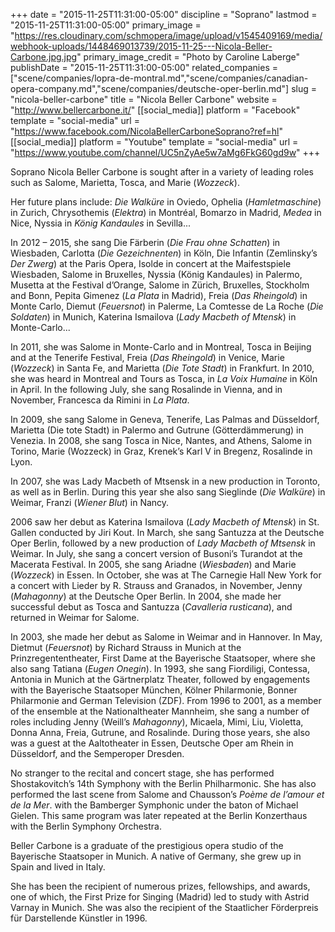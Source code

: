 +++
date = "2015-11-25T11:31:00-05:00"
discipline = "Soprano"
lastmod = "2015-11-25T11:31:00-05:00"
primary_image = "https://res.cloudinary.com/schmopera/image/upload/v1545409169/media/webhook-uploads/1448469013739/2015-11-25---Nicola-Beller-Carbone.jpg.jpg"
primary_image_credit = "Photo by Caroline Laberge"
publishDate = "2015-11-25T11:31:00-05:00"
related_companies = ["scene/companies/lopra-de-montral.md","scene/companies/canadian-opera-company.md","scene/companies/deutsche-oper-berlin.md"]
slug = "nicola-beller-carbone"
title = "Nicola Beller Carbone"
website = "http://www.bellercarbone.it/"
[[social_media]]
platform = "Facebook"
template = "social-media"
url = "https://www.facebook.com/NicolaBellerCarboneSoprano?ref=hl"
[[social_media]]
platform = "Youtube"
template = "social-media"
url = "https://www.youtube.com/channel/UC5nZyAe5w7aMg6FkG60gd9w"
+++

Soprano Nicola Beller Carbone is sought after in a variety of leading roles such as Salome, Marietta, Tosca, and Marie (*Wozzeck*).
 
Her future plans include: *Die Walküre* in Oviedo, Ophelia (*Hamletmaschine*) in Zurich, Chrysothemis (*Elektra*) in Montréal, Bomarzo in Madrid, *Medea* in Nice, Nyssia in *König Kandaules* in Sevilla...
 
In 2012 – 2015, she sang Die Färberin (*Die Frau ohne Schatten*) in Wiesbaden, Carlotta (*Die Gezeichnenten*) in Köln, Die Infantin (Zemlinsky’s *Der Zwerg*) at the Paris Opera, Isolde in concert at the Maifestspiele Wiesbaden, Salome in Bruxelles, Nyssia (König Kandaules) in Palermo, Musetta at the Festival d’Orange, Salome in Zürich, Bruxelles, Stockholm and Bonn, Pepita Gimenez (*La Plata* in Madrid), Freia (*Das Rheingold*) in Monte Carlo, Diemut (*Feuersnot*) in Palerme, La Comtesse de La Roche (*Die Soldaten*) in Munich, Katerina Ismailova (*Lady Macbeth of Mtensk*) in Monte-Carlo...
 
In 2011, she was Salome in Monte-Carlo and in Montreal, Tosca in Beijing and at the Tenerife Festival, Freia (*Das Rheingold*) in Venice, Marie (*Wozzeck*) in Santa Fe, and Marietta (*Die Tote Stadt*) in Frankfurt. In 2010, she was heard in Montreal and Tours as Tosca, in *La Voix Humaine* in Köln in April. In the following July, she sang Rosalinde in Vienna, and in November, Francesca da Rimini in *La Plata*.
 
In 2009, she sang Salome in Geneva, Tenerife, Las Palmas and Düsseldorf, Marietta (Die tote Stadt) in Palermo and Gutrune (Götterdämmerung) in Venezia.
In 2008, she sang Tosca in Nice, Nantes, and Athens, Salome in Torino, Marie (Wozzeck) in Graz, Krenek’s Karl V in Bregenz, Rosalinde in Lyon.
 
In 2007, she was Lady Macbeth of Mtsensk in a new production in Toronto, as well as in Berlin. During this year she also sang Sieglinde (*Die Walküre*) in Weimar, Franzi (*Wiener Blut*) in Nancy.

2006 saw her debut as Katerina Ismailova (*Lady Macbeth of Mtensk*) in St. Gallen conducted by Jiri Kout. In March, she sang Santuzza at the Deutsche Oper Berlin, followed by a new production of *Lady Macbeth of Mtsensk* in Weimar. In July, she sang a concert version of Busoni’s Turandot at the Macerata Festival.
In 2005, she sang Ariadne (*Wiesbaden*) and Marie (*Wozzeck*) in Essen. In October, she was at The Carnegie Hall New York for a concert with Lieder by R. Strauss and Granados, in November, Jenny (*Mahagonny*) at the Deutsche Oper Berlin. In 2004, she made her successful debut as Tosca and Santuzza (*Cavalleria rusticana*), and returned in Weimar for Salome.

In 2003, she made her debut as Salome in Weimar and in Hannover. In May, Dietmut (*Feuersnot*) by Richard Strauss in Munich at the Prinzregententheater, First Dame at the Bayerische Staatsoper, where she also sang Tatiana (*Eugen Onegin*).
In 1993, she sang Fiordiligi, Contessa, Antonia in Munich at the Gärtnerplatz Theater, followed by engagements with the Bayerische Staatsoper München, Kölner Philarmonie, Bonner Philarmonie and German Television (ZDF). From 1996 to 2001, as a member of the ensemble at the Nationaltheater Mannheim, she sang a number of roles including Jenny (Weill’s *Mahagonny*), Micaela, Mimi, Liu, Violetta, Donna Anna, Freia, Gutrune, and Rosalinde. During those years, she also was a guest at the Aaltotheater in Essen, Deutsche Oper am Rhein in Düsseldorf, and the Semperoper Dresden.
 
No stranger to the recital and concert stage, she has performed Shostakovitch’s 14th Symphony with the Berlin Philharmonic. She has also performed the last scene from Salome and Chausson’s *Poème de l’amour et de la Mer*. with the Bamberger Symphonic under the baton of Michael Gielen. This same program was later repeated at the Berlin Konzerthaus with the Berlin Symphony Orchestra.
 
Beller Carbone is a graduate of the prestigious opera studio of the Bayerische Staatsoper in Munich. A native of Germany, she grew up in Spain and lived in Italy.
 
She has been the recipient of numerous prizes, fellowships, and awards, one of which, the First Prize for Singing (Madrid) led to study with Astrid Varnay in Munich. She was also the recipient of the Staatlicher Förderpreis für Darstellende Künstler  in 1996.
